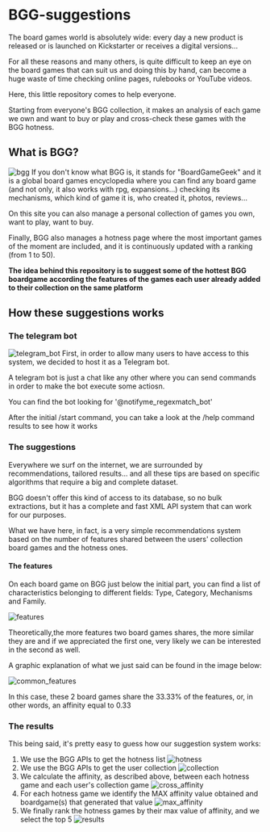 # BGG-suggestions
The board games world is absolutely wide: every day a new product is released or is launched on Kickstarter or receives a digital versions...

For all these reasons and many others, is quite difficult to keep an eye on the board games that can suit us and doing this by hand, can become a huge waste of time checking online pages, rulebooks or YouTube videos.

Here, this little repository comes to help everyone.

Starting from everyone's BGG collection, it makes an analysis of each game we own and want to buy or play and cross-check these games with the BGG hotness.

## What is BGG?
![bgg](resources/images/bgg.PNG "bgg")
If you don't know what BGG is, it stands for "BoardGameGeek" and it is a global board games encyclopedia where you can find any board game (and not only, it also works with rpg, expansions...) checking its mechanisms, which kind of game it is, who created it, photos, reviews...

On this site you can also manage a personal collection of games you own, want to play, want to buy.

Finally, BGG also manages a hotness page where the most important games of the moment are included, and it is continuously updated with a ranking (from 1 to 50).

**The idea behind this repository is to suggest some of the hottest BGG boardgame according the features of the games each user already added to their collection on the same platform**

## How these suggestions works
### The telegram bot
![telegram_bot](resources/images/telegrambot.PNG "telegram bot")
First, in order to allow many users to have access to this system, we decided to host it as a Telegram bot.

A telegram bot is just a chat like any other where you can send commands in order to make the bot execute some actiosn.

You can find the bot looking for '@notifyme_regexmatch_bot'

After the initial /start command, you can take a look at the /help command results to see how it works

### The suggestions
Everywhere we surf on the internet, we are surrounded by recommendations, tailored results... and all these tips are based on specific algorithms that require a big and complete dataset.

BGG doesn't offer this kind of access to its database, so no bulk extractions, but it has a complete and fast XML API system that can work for our purposes.

What we have here, in fact, is a very simple recommendations system based on the number of features shared between the users' collection board games and the hotness ones.

#### The features
On each board game on BGG just below the initial part, you can find a list of characteristics belonging to different fields: Type, Category, Mechanisms and Family.

![features](resources/images/features_1.PNG "features")

Theoretically,the more features two board games shares, the more similar they are and if we appreciated the first one, very likely we can be interested in the second as well.

A graphic explanation of what we just said can be found in the image below:

![common_features](resources/images/common_features.png "common features")

In this case, these 2 board games share the 33.33% of the features, or, in other words, an affinity equal to 0.33

### The results
This being said, it's pretty easy to guess how our suggestion system works:
1. We use the BGG APIs to get the hotness list
![hotness](resources/images/hotness.PNG "hotness")
2. We use the BGG APIs to get the user collection
![collection](resources/images/collection.PNG "collection")
3. We calculate the affinity, as described above, between each hotness game and each user's collection game
![cross_affinity](resources/images/cross_affinity.PNG "cross_affinity")
4. For each hotness game we identify the MAX affinity value obtained and boardgame(s) that generated that value
![max_affinity](resources/images/max_affinity.PNG "max_affinity")
5. We finally rank the hotness games by their max value of affinity, and we select the top 5
![results](resources/images/results.PNG "results")


